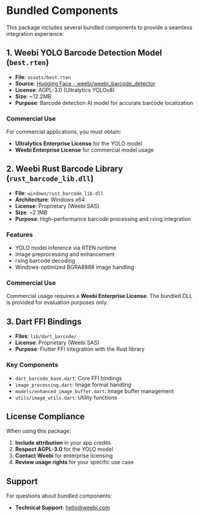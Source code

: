 # Bundled Components

This package includes several bundled components to provide a seamless integration experience:

## 1. Weebi YOLO Barcode Detection Model (`best.rten`)

- **File**: `assets/best.rten`
- **Source**: [Hugging Face - weebi/weebi_barcode_detector](https://huggingface.co/weebi/weebi_barcode_detector)
- **License**: AGPL-3.0 (Ultralytics YOLOv8)
- **Size**: ~12.2MB
- **Purpose**: Barcode detection AI model for accurate barcode localization

### Commercial Use
For commercial applications, you must obtain:
- **Ultralytics Enterprise License** for the YOLO model
- **Weebi Enterprise License** for commercial model usage

## 2. Weebi Rust Barcode Library (`rust_barcode_lib.dll`)

- **File**: `windows/rust_barcode_lib.dll`
- **Architecture**: Windows x64
- **License**: Proprietary (Weebi SAS)
- **Size**: ~2.1MB
- **Purpose**: High-performance barcode processing and rxing integration

### Features
- YOLO model inference via RTEN runtime
- Image preprocessing and enhancement
- rxing barcode decoding
- Windows-optimized BGRA8888 image handling

### Commercial Use
Commercial usage requires a **Weebi Enterprise License**.
The bundled DLL is provided for evaluation purposes only.

## 3. Dart FFI Bindings

- **Files**: `lib/dart_barcode/`
- **License**: Proprietary (Weebi SAS)
- **Purpose**: Flutter FFI integration with the Rust library

### Key Components
- `dart_barcode_base.dart`: Core FFI bindings
- `image_processing.dart`: Image format handling
- `models/enhanced_image_buffer.dart`: Image buffer management
- `utils/image_utils.dart`: Utility functions

## License Compliance

When using this package:

1. **Include attribution** in your app credits
2. **Respect AGPL-3.0** for the YOLO model
3. **Contact Weebi** for enterprise licensing
4. **Review usage rights** for your specific use case

## Support

For questions about bundled components:
- **Technical Support**: hello@weebi.com